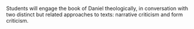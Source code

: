 Students will engage the book of Daniel theologically, in conversation with two distinct but related approaches to texts: narrative criticism and form criticism.
